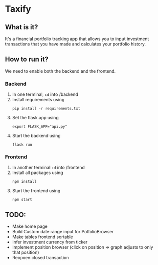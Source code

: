 # Taxify

## What is it?
It's a financial portfolio tracking app that allows you to input investment transactions that you have made and calculates your portfolio history.

## How to run it?
We need to enable both the backend and the frontend.

### Backend
1. In one terminal, `cd` into /backend
2. Install requirements using 
    ```
    pip install -r requirements.txt
    ```
3. Set the flask app using
    ```
    export FLASK_APP="api.py"
    ```
4. Start the backend using
    ```
    flask run
    ```

### Frontend
1. In another terminal `cd` into /frontend
2. Install all packages using 
    ```
    npm install
    ```
3. Start the frontend using
    ```
    npm start
    ```


## TODO:
 - Make home page 
 - Build Custom date range input for PotfolioBrowser 
 - Make tables frontend sortable
 - Infer investment currency from ticker
 - Implement position browser (click on position => graph adjusts to only that position)
 - Reopoen closed transaction
